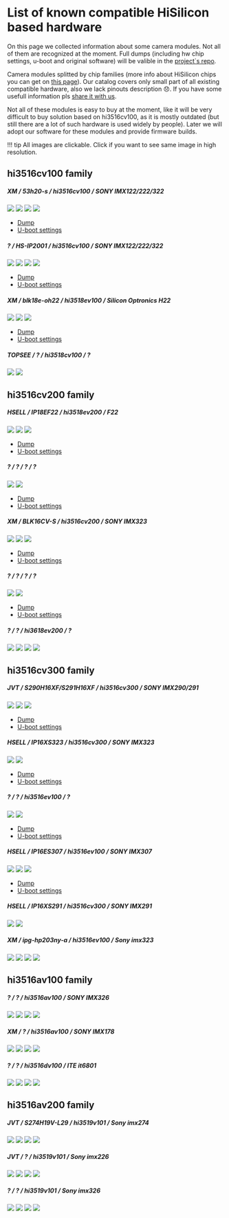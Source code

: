 # List of known compatible HiSilicon based hardware

On this page we collected information about some camera modules. Not all of them are recognized at the moment.
Full dumps (including hw chip settings, u-boot and original software) will be valible in the [project`s repo](https://github.com/OpenHisiIpCam/OpenHisiIpCam).

Camera modules splitted by chip families (more info about HiSilicon chips you can get on [this page](/hardware/hisilicon-chips/)).
Our catalog covers only small part of all existing compatible hardware, also we lack pinouts description :disappointed:. 
If you have some usefull information pls [share it with us](/contributing/).

Not all of these modules is easy to buy at the moment, like it will be very difficult to buy solution based on hi3516cv100, 
as it is mostly outdated (but still there are a lot of such hardware is used widely by people).
Later we will adopt our software for these modules and provide firmware builds.

!!! tip
    All images are clickable. Click if you want to see same image in high resolution.	

## hi3516cv100 family

##### XM / 53h20-s / hi3516cv100 / SONY IMX122/222/322
[![](/hardware/images/hi3516cv100/1/s/front.jpg)](/hardware/images/hi3516cv100/1/b/front.jpg)
[![](/hardware/images/hi3516cv100/1/s/back.jpg)](/hardware/images/hi3516cv100/1/b/back.jpg)
[![](/hardware/images/hi3516cv100/1/s/pinouts1.jpg)](/hardware/images/hi3516cv100/1/b/pinouts1.jpg)
[![](/hardware/images/hi3516cv100/1/s/pinouts2.jpg)](/hardware/images/hi3516cv100/1/b/pinouts2.jpg)

* [Dump](/hardware/dumps/hi3516cv100-1.bin)
* [U-boot settings](/hardware/dumps/hi3516cv100-1.uboot)

##### ? / HS-IP2001 /  hi3516cv100 / SONY IMX122/222/322
[![](/hardware/images/hi3516cv100/2/s/front.jpg)](/hardware/images/hi3516cv100/2/b/front.jpg)
[![](/hardware/images/hi3516cv100/2/s/back.jpg)](/hardware/images/hi3516cv100/2/b/back.jpg)
[![](/hardware/images/hi3516cv100/2/s/pinouts1.jpg)](/hardware/images/hi3516cv100/2/b/pinouts1.jpg)
[![](/hardware/images/hi3516cv100/2/s/pinouts2.jpg)](/hardware/images/hi3516cv100/2/b/pinouts2.jpg)

* [Dump](/hardware/dumps/hi3516cv100-2.bin)
* [U-boot settings](/hardware/dumps/hi3516cv100-2.uboot)

##### XM / blk18e-oh22 / hi3518ev100 / Silicon Optronics H22
[![](/hardware/images/hi3516cv100/3/s/front.jpg)](/hardware/images/hi3516cv100/3/b/front.jpg)
[![](/hardware/images/hi3516cv100/3/s/back.jpg)](/hardware/images/hi3516cv100/3/b/back.jpg)
[![](/hardware/images/hi3516cv100/3/s/pinouts1.jpg)](/hardware/images/hi3516cv100/3/b/pinouts1.jpg)

* [Dump](/hardware/dumps/hi3516cv100-3.bin)
* [U-boot settings](/hardware/dumps/hi3516cv100-3.uboot)

##### TOPSEE / ? / hi3518cv100 / ?
[![](/hardware/images/hi3516cv100/4/s/front.jpg)](/hardware/images/hi3516cv100/4/b/front.jpg)
[![](/hardware/images/hi3516cv100/4/s/back.jpg)](/hardware/images/hi3516cv100/4/b/back.jpg)

## hi3516cv200 family

##### HSELL / IP18EF22 / hi3518ev200 / F22
[![](/hardware/images/hi3516cv200/1/s/front.jpg)](/hardware/images/hi3516cv200/1/b/front.jpg)
[![](/hardware/images/hi3516cv200/1/s/back.jpg)](/hardware/images/hi3516cv200/1/b/back.jpg)
[![](/hardware/images/hi3516cv200/1/s/pinouts1.jpg)](/hardware/images/hi3516cv200/1/b/pinouts1.jpg)

* [Dump](/hardware/dumps/hi3516cv200-1.bin)
* [U-boot settings](/hardware/dumps/hi3516cv200-1.uboot)

##### ? / ? / ? / ?
[![](/hardware/images/hi3516cv200/2/s/front.jpg)](/hardware/images/hi3516cv200/2/b/front.jpg)
[![](/hardware/images/hi3516cv200/2/s/back.jpg)](/hardware/images/hi3516cv200/2/b/back.jpg)

* [Dump](/hardware/dumps/hi3516cv200-2.bin)
* [U-boot settings](/hardware/dumps/hi3516cv200-2.uboot)

##### XM / BLK16CV-S / hi3516cv200 / SONY IMX323
[![](/hardware/images/hi3516cv200/3/s/front.jpg)](/hardware/images/hi3516cv200/3/b/front.jpg)
[![](/hardware/images/hi3516cv200/3/s/back.jpg)](/hardware/images/hi3516cv200/3/b/back.jpg)
[![](/hardware/images/hi3516cv200/3/s/pinouts1.jpg)](/hardware/images/hi3516cv200/3/b/pinouts1.jpg)

* [Dump](/hardware/dumps/hi3516cv200-3.bin)
* [U-boot settings](/hardware/dumps/hi3516cv200-3.uboot)

##### ? / ? / ? / ?
[![](/hardware/images/hi3516cv200/4/s/front.jpg)](/hardware/images/hi3516cv200/4/b/front.jpg)
[![](/hardware/images/hi3516cv200/4/s/back.jpg)](/hardware/images/hi3516cv200/4/b/back.jpg)

* [Dump](/hardware/dumps/hi3516cv200-4.bin)
* [U-boot settings](/hardware/dumps/hi3516cv200-4.uboot)

##### ? / ? / hi3618ev200 / ?
[![](/hardware/images/hi3516cv200/5/s/1.jpg)](/hardware/images/hi3516cv200/5/b/1.jpg)
[![](/hardware/images/hi3516cv200/5/s/2.jpg)](/hardware/images/hi3516cv200/5/b/2.jpg)
[![](/hardware/images/hi3516cv200/5/s/3.jpg)](/hardware/images/hi3516cv200/5/b/3.jpg)
[![](/hardware/images/hi3516cv200/5/s/4.jpg)](/hardware/images/hi3516cv200/5/b/4.jpg)



## hi3516cv300 family

##### JVT / S290H16XF/S291H16XF / hi3516cv300 / SONY IMX290/291 
[![](/hardware/images/hi3516cv300/1/s/front.jpg)](/hardware/images/hi3516cv300/1/b/front.jpg)
[![](/hardware/images/hi3516cv300/1/s/back.jpg)](/hardware/images/hi3516cv300/1/b/back.jpg)
[![](/hardware/images/hi3516cv300/1/s/pinouts1.jpg)](/hardware/images/hi3516cv300/1/b/pinouts1.jpg)

* [Dump](/hardware/dumps/hi3516cv300-1.bin)
* [U-boot settings](/hardware/dumps/hi3516cv300-1.uboot)

##### HSELL / IP16XS323 / hi3516cv300 / SONY IMX323
[![](/hardware/images/hi3516cv300/2/s/front.jpg)](/hardware/images/hi3516cv300/2/b/front.jpg)
[![](/hardware/images/hi3516cv300/2/s/back.jpg)](/hardware/images/hi3516cv300/2/b/back.jpg)

* [Dump](/hardware/dumps/hi3516cv300-2.bin)
* [U-boot settings](/hardware/dumps/hi3516cv300-2.uboot)

##### ? / ? / hi3516ev100 / ?
[![](/hardware/images/hi3516cv300/3/s/front.jpg)](/hardware/images/hi3516cv300/3/b/front.jpg)
[![](/hardware/images/hi3516cv300/3/s/back.jpg)](/hardware/images/hi3516cv300/3/b/back.jpg)

* [Dump](/hardware/dumps/hi3516cv300-3.bin)
* [U-boot settings](/hardware/dumps/hi3516cv300-3.uboot)

##### HSELL / IP16ES307 / hi3516ev100 / SONY IMX307
[![](/hardware/images/hi3516cv300/4/s/front.jpg)](/hardware/images/hi3516cv300/4/b/front.jpg)
[![](/hardware/images/hi3516cv300/4/s/back.jpg)](/hardware/images/hi3516cv300/4/b/back.jpg)
[![](/hardware/images/hi3516cv300/4/s/pinouts1.jpg)](/hardware/images/hi3516cv300/4/b/pinouts1.jpg)

* [Dump](/hardware/dumps/hi3516cv300-4.bin)
* [U-boot settings](/hardware/dumps/hi3516cv300-4.uboot)

##### HSELL / IP16XS291 / hi3516cv300 / SONY IMX291
[![](/hardware/images/hi3516cv300/5/s/front.jpg)](/hardware/images/hi3516cv300/5/b/front.jpg)
[![](/hardware/images/hi3516cv300/5/s/back.jpg)](/hardware/images/hi3516cv300/5/b/back.jpg)

##### XM / ipg-hp203ny-a / hi3516ev100 / Sony imx323
[![](/hardware/images/hi3516cv300/7/s/front1.jpg)](/hardware/images/hi3516cv300/7/b/front1.jpg)
[![](/hardware/images/hi3516cv300/7/s/front2.jpg)](/hardware/images/hi3516cv300/7/b/front2.jpg)
[![](/hardware/images/hi3516cv300/7/s/back1.jpg)](/hardware/images/hi3516cv300/7/b/back1.jpg)
[![](/hardware/images/hi3516cv300/7/s/back2.jpg)](/hardware/images/hi3516cv300/7/b/back2.jpg)

## hi3516av100 family

##### ? / ? / hi3516av100 / SONY IMX326
[![](/hardware/images/hi3516av100/1/s/front1.jpg)](/hardware/images/hi3516av100/1/b/front1.jpg)
[![](/hardware/images/hi3516av100/1/s/back1.jpg)](/hardware/images/hi3516av100/1/b/back1.jpg)
[![](/hardware/images/hi3516av100/1/s/front2.jpg)](/hardware/images/hi3516av100/1/b/front2.jpg)
[![](/hardware/images/hi3516av100/1/s/back2.jpg)](/hardware/images/hi3516av100/1/b/back2.jpg)

##### XM / ? / hi3516av100 / SONY IMX178
[![](/hardware/images/hi3516av100/2/s/front1.jpg)](/hardware/images/hi3516av100/2/b/front1.jpg)
[![](/hardware/images/hi3516av100/2/s/back1.jpg)](/hardware/images/hi3516av100/2/b/back1.jpg)
[![](/hardware/images/hi3516av100/2/s/front2.jpg)](/hardware/images/hi3516av100/2/b/front2.jpg)
[![](/hardware/images/hi3516av100/2/s/back2.jpg)](/hardware/images/hi3516av100/2/b/back2.jpg)

##### ? / ? / hi3516dv100 / ITE it6801
[![](/hardware/images/hi3516av100/3/s/1.jpg)](/hardware/images/hi3516av100/3/b/1.jpg)
[![](/hardware/images/hi3516av100/3/s/2.jpg)](/hardware/images/hi3516av100/3/b/2.jpg)
[![](/hardware/images/hi3516av100/3/s/3.jpg)](/hardware/images/hi3516av100/3/b/3.jpg)
[![](/hardware/images/hi3516av100/3/s/4.jpg)](/hardware/images/hi3516av100/3/b/4.jpg)

## hi3516av200 family

##### JVT / S274H19V-L29 / hi3519v101 / Sony imx274
[![](/hardware/images/hi3516av200/1/s/front1.jpg)](/hardware/images/hi3516av200/1/b/front1.jpg)
[![](/hardware/images/hi3516av200/1/s/back1.jpg)](/hardware/images/hi3516av200/1/b/back1.jpg)
[![](/hardware/images/hi3516av200/1/s/front2.jpg)](/hardware/images/hi3516av200/1/b/front2.jpg)
[![](/hardware/images/hi3516av200/1/s/back2.jpg)](/hardware/images/hi3516av200/1/b/back2.jpg)

##### JVT / ? / hi3519v101 / Sony imx226
[![](/hardware/images/hi3516av200/2/s/front1.jpg)](/hardware/images/hi3516av200/2/b/front1.jpg)
[![](/hardware/images/hi3516av200/2/s/front2.jpg)](/hardware/images/hi3516av200/2/b/front2.jpg)
[![](/hardware/images/hi3516av200/2/s/back1.jpg)](/hardware/images/hi3516av200/2/b/back1.jpg)
[![](/hardware/images/hi3516av200/2/s/back2.jpg)](/hardware/images/hi3516av200/2/b/back2.jpg)

##### ? / ? / hi3519v101 / Sony imx326
[![](/hardware/images/hi3516av200/3/s/front1.jpg)](/hardware/images/hi3516av200/3/b/front1.jpg)
[![](/hardware/images/hi3516av200/3/s/front2.jpg)](/hardware/images/hi3516av200/3/b/front2.jpg)
[![](/hardware/images/hi3516av200/3/s/back1.jpg)](/hardware/images/hi3516av200/3/b/back1.jpg)
[![](/hardware/images/hi3516av200/3/s/back2.jpg)](/hardware/images/hi3516av200/3/b/back2.jpg)

